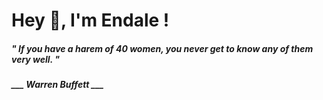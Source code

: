 <h1 title="head"> Hey 👋, I'm Endale !</h1>

**<h5><i>" If you have a harem of 40 women, you never get to know any of them very well. "</i></h5>**

*<b>___ Warren Buffett ___</b>*
